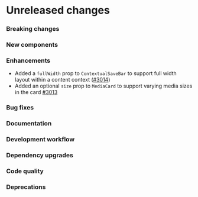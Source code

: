 # Unreleased changes

### Breaking changes

### New components

### Enhancements

- Added a `fullWidth` prop to `ContextualSaveBar` to support full width layout within a content context ([#3014](https://github.com/Shopify/polaris-react/pull/3014))
- Added an optional `size` prop to `MediaCard` to support varying media sizes in the card [#3013](https://github.com/Shopify/polaris-react/pull/3013)

### Bug fixes

### Documentation

### Development workflow

### Dependency upgrades

### Code quality

### Deprecations

